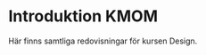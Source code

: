 Introduktion KMOM
===============================

Här finns samtliga redovisningar för kursen Design.
